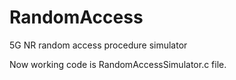 # RandomAccess
5G NR random access procedure simulator

Now working code is RandomAccessSimulator.c file.
